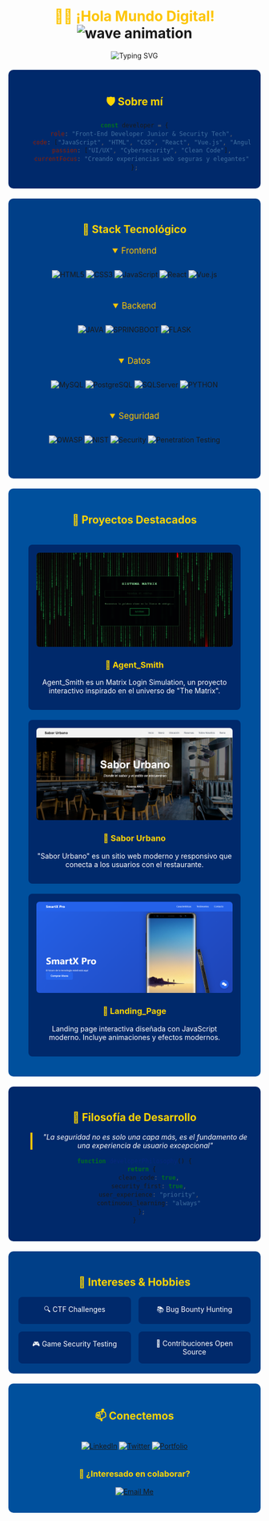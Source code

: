 <div align="center">
  
# <span style="color: #fdc500">👨‍💻 ¡Hola Mundo Digital!</span> <picture><img src="https://media.giphy.com/media/hvRJCLFzcasrR4ia7z/giphy.gif" width="35" alt="wave animation" /></picture>

<picture>
  <source media="(prefers-color-scheme: dark)" srcset="https://readme-typing-svg.herokuapp.com?font=Fira+Code&pause=1000&color=FDC500&center=true&vCenter=true&random=false&width=435&lines=Desarrollador+Front-End+Junior;Tecnico+en+Ciberseguridad;Creo+Interfaces+Seguras+%26+Elegantes" />
  <img src="https://readme-typing-svg.herokuapp.com?font=Fira+Code&pause=1000&color=FDC500&center=true&vCenter=true&random=false&width=435&lines=Desarrollador+Front-End+Junior;Tecnico+en+Ciberseguridad;Creo+Interfaces+Seguras+%26+Elegantes" alt="Typing SVG" />
</picture>

<div style="background-color: #00296b; border-radius: 10px; padding: 20px; margin: 20px 0;">

## <span style="color: #ffd500">🛡️ Sobre mí</span>

```javascript
const developer = {
    role: "Front-End Developer Junior & Security Tech",
    code: ["JavaScript", "HTML", "CSS", "React", "Vue.js", "Angular"],
    passion: ["UI/UX", "Cybersecurity", "Clean Code"],
    currentFocus: "Creando experiencias web seguras y elegantes"
};
```
</div>

<div style="background-color: #003f88; border-radius: 10px; padding: 20px; margin: 20px 0;">

## <span style="color: #ffd500">🔧 Stack Tecnológico</span>

<div class="stack-container" style="display: flex; flex-wrap: wrap; gap: 15px; justify-content: center; margin: 20px 0;">

<details open>
<summary style="color: #fdc500; cursor: pointer; font-size: 1.2em;">Frontend</summary>
<div style="display: flex; flex-wrap: wrap; gap: 8px; justify-content: center; padding: 15px;">

![HTML5](https://img.shields.io/badge/-HTML5-%23003f88?style=for-the-badge&logo=html5&logoColor=#fdc500)
![CSS3](https://img.shields.io/badge/-CSS3-%23003f88?style=for-the-badge&logo=css3&logoColor=#fdc500)
![JavaScript](https://img.shields.io/badge/-JavaScript-%23003f88?style=for-the-badge&logo=javascript&logoColor=#fdc500)
![React](https://img.shields.io/badge/-React-%23003f88?style=for-the-badge&logo=react&logoColor=#fdc500)
![Vue.js](https://img.shields.io/badge/-Vue.js-%23003f88?style=for-the-badge&logo=vue.js&logoColor=#fdc500)
</div>
</details>

<details open>
<summary style="color: #fdc500; cursor: pointer; font-size: 1.2em;">Backend</summary>
<div style="display: flex; flex-wrap: wrap; gap: 8px; justify-content: center; padding: 15px;">

![JAVA](https://img.shields.io/badge/-JAVA-%23003f88?style=for-the-badge&logo=java&logoColor=#fdc500)
![SPRINGBOOT](https://img.shields.io/badge/-SPRINGBOOT-%23003f88?style=for-the-badge&logo=springboot&logoColor=#fdc500)
![FLASK](https://img.shields.io/badge/-FLASK-%23003f88?style=for-the-badge&logo=flask&logoColor=#fdc500)
</div>
</details>

<details open>
<summary style="color: #fdc500; cursor: pointer; font-size: 1.2em;">Datos</summary>
<div style="display: flex; flex-wrap: wrap; gap: 8px; justify-content: center; padding: 15px;">

![MySQL](https://img.shields.io/badge/-MySQL-%23003f88?style=for-the-badge&logo=MySQL&logoColor=#fdc500)
![PostgreSQL](https://img.shields.io/badge/-PostgreSQL-%23003f88?style=for-the-badge&logo=PostgreSQL&logoColor=#fdc500)
![SQLServer](https://img.shields.io/badge/-SQLServer-%23003f88?style=for-the-badge&logo=microsoft-sql-server&logoColor=#fdc500)
![PYTHON](https://img.shields.io/badge/-PYTHON-%23003f88?style=for-the-badge&logo=python&logoColor=#fdc500)
</div>
</details>

<details open>
<summary style="color: #fdc500; cursor: pointer; font-size: 1.2em;">Seguridad</summary>
<div style="display: flex; flex-wrap: wrap; gap: 8px; justify-content: center; padding: 15px;">

![OWASP](https://img.shields.io/badge/-OWASP-%23003f88?style=for-the-badge&logo=owasp&logoColor=#fdc500)
![NIST](https://img.shields.io/badge/-NIST-%23003f88?style=for-the-badge&logo=nist&logoColor=#fdc500)
![Security](https://img.shields.io/badge/-Web_Security-%23003f88?style=for-the-badge&logo=security&logoColor=#fdc500)
![Penetration Testing](https://img.shields.io/badge/-Penetration_Testing-%23003f88?style=for-the-badge&logo=kalilinux&logoColor=#fdc500)
</div>
</details>

</div>
</div>

<div style="background-color: #00509d; border-radius: 10px; padding: 20px; margin: 20px 0;">

## <span style="color: #ffd500">🚀 Proyectos Destacados</span>

<div class="projects-grid" style="display: grid; grid-template-columns: repeat(auto-fit, minmax(280px, 1fr)); gap: 20px; padding: 20px;">

<div class="project-card" style="background-color: #00296b; border-radius: 8px; padding: 16px; text-align: center;">
  <a href="https://franjavacisco.github.io/Agent_Smith/" style="color: #fdc500; text-decoration: none;">
    <picture>
      <source media="(max-width: 640px)" srcset="./assets/Agent_Smith.png" width="100%">
      <img src="./assets/Agent_Smith.png" alt="Proyecto 1" style="max-width: 100%; height: auto; border-radius: 6px;"/>
    </picture>
    <h3 style="color: #ffd500;">🔐 Agent_Smith</h3>
  </a>
  <p style="color: #ffffff;">Agent_Smith es un Matrix Login Simulation, un proyecto interactivo inspirado en el universo de "The Matrix".</p>
</div>

<div class="project-card" style="background-color: #00296b; border-radius: 8px; padding: 16px; text-align: center;">
  <a href="https://github.com/FranJavacisco/Sabor_Urbano" style="color: #fdc500; text-decoration: none;">
    <picture>
      <source media="(max-width: 640px)" srcset="./assets/Sabor_Urbano.png" width="100%">
      <img src="./assets/Sabor_Urbano.png" alt="Proyecto 2" style="max-width: 100%; height: auto; border-radius: 6px;"/>
    </picture>
    <h3 style="color: #ffd500;">🥂 Sabor Urbano</h3>
  </a>
  <p style="color: #ffffff;">"Sabor Urbano" es un sitio web moderno y responsivo que conecta a los usuarios con el restaurante.</p>
</div>

<div class="project-card" style="background-color: #00296b; border-radius: 8px; padding: 16px; text-align: center;">
  <a href="https://franjavacisco.github.io/Landing_Page/" style="color: #fdc500; text-decoration: none;">
    <picture>
      <source media="(max-width: 640px)" srcset="./assets/Landing_Page.png" width="100%">
      <img src="./assets/Landing_Page.png" alt="Proyecto 3" style="max-width: 100%; height: auto; border-radius: 6px;"/>
    </picture>
    <h3 style="color: #ffd500;">📱 Landing_Page</h3>
  </a>
  <p style="color: #ffffff;">Landing page interactiva diseñada con JavaScript moderno. Incluye animaciones y efectos modernos.</p>
</div>

</div>
</div>

<div style="background-color: #00296b; border-radius: 10px; padding: 20px; margin: 20px 0;">

## <span style="color: #ffd500">💭 Filosofía de Desarrollo</span>

<blockquote style="border-left: 4px solid #fdc500; padding-left: 15px; color: #ffffff;">
<em>"La seguridad no es solo una capa más, es el fundamento de una experiencia de usuario excepcional"</em>
</blockquote>

```typescript
function developerPhilosophy() {
    return {
        clean_code: true,
        security_first: true,
        user_experience: "priority",
        continuous_learning: "always"
    };
}
```
</div>

<div style="background-color: #003f88; border-radius: 10px; padding: 20px; margin: 20px 0;">

## <span style="color: #ffd500">🎯 Intereses & Hobbies</span>

<div style="display: grid; grid-template-columns: repeat(auto-fit, minmax(200px, 1fr)); gap: 15px; text-align: center; color: #ffffff;">
  <div style="background-color: #00296b; padding: 15px; border-radius: 8px;">🔍 CTF Challenges</div>
  <div style="background-color: #00296b; padding: 15px; border-radius: 8px;">📚 Bug Bounty Hunting</div>
  <div style="background-color: #00296b; padding: 15px; border-radius: 8px;">🎮 Game Security Testing</div>
  <div style="background-color: #00296b; padding: 15px; border-radius: 8px;">🌱 Contribuciones Open Source</div>
</div>
</div>

<div style="background-color: #00509d; border-radius: 10px; padding: 20px; margin: 20px 0;">

## <span style="color: #ffd500">📫 Conectemos</span>

<div style="display: flex; flex-wrap: wrap; gap: 10px; justify-content: center;">

[![LinkedIn](https://img.shields.io/badge/LinkedIn-%23003f88?style=for-the-badge&logo=linkedin&logoColor=#fdc500)](https://www.linkedin.com/in/francisco-lopez-cl/)
[![Twitter](https://img.shields.io/badge/Twitter-%23003f88?style=for-the-badge&logo=twitter&logoColor=#fdc500)](TU_TWITTER)
[![Portfolio](https://img.shields.io/badge/Portfolio-%23003f88?style=for-the-badge&logo=netlify&logoColor=#fdc500)](https://franjavacisco.github.io/mi_CV/)

</div>

### <span style="color: #ffd500">🤝 ¿Interesado en colaborar?</span>

[![Email Me](https://img.shields.io/badge/Email-%23003f88?style=for-the-badge&logo=gmail&logoColor=#fdc500)](mailto:panchodev@gmail.com)

</div>
</div>
